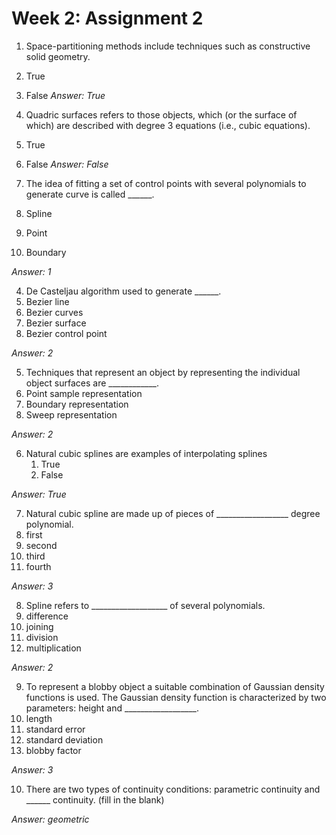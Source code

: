 # Week 2: Assignment 2

1. Space-partitioning methods include techniques such as constructive solid geometry.
1. True
2. False
*Answer: True*

2. Quadric surfaces refers to those objects, which (or the surface of which) are described with degree 3 equations (i.e., cubic equations).
1. True
2. False
*Answer: False*

3. The idea of fitting a set of control points with several polynomials to generate curve is called ______.
1. Spline
2. Point
3. Boundary

*Answer: 1*

4. De Casteljau algorithm used to generate ______.
1. Bezier line
2. Bezier curves
3. Bezier surface
4. Bezier control point

*Answer: 2*

5. Techniques that represent an object by representing the individual object surfaces are ____________.
1. Point sample representation
2. Boundary representation
3. Sweep representation

*Answer: 2*

6. Natural cubic splines are examples of interpolating splines
	1. True
	2. False
	
*Answer: True*

7. Natural cubic spline are made up of pieces of __________________ degree polynomial.
1. first
2. second
3. third
4. fourth

*Answer: 3*

8. Spline refers to ___________________ of several polynomials.
1. difference
2. joining
3. division
4. multiplication

*Answer: 2*

9. To represent a blobby object a suitable combination of Gaussian density functions is used. The Gaussian density function is characterized by two parameters: height and __________________.
1. length
2. standard error
3. standard deviation
4. blobby factor

*Answer: 3*

10. There are two types of continuity conditions: parametric continuity and ______ continuity. (fill in the blank)
 
*Answer: geometric*


